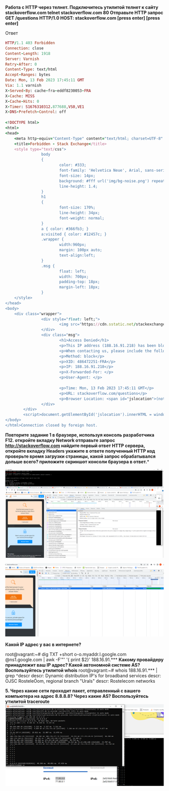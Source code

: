 **Работа c HTTP через телнет.
Подключитесь утилитой телнет к сайту stackoverflow.com telnet stackoverflow.com 80
Отправьте HTTP запрос
GET /questions HTTP/1.0
HOST: stackoverflow.com
[press enter]
[press enter]**

Ответ 
```rb
HTTP/1.1 403 Forbidden
Connection: close
Content-Length: 1918
Server: Varnish
Retry-After: 0
Content-Type: text/html
Accept-Ranges: bytes
Date: Mon, 13 Feb 2023 17:45:11 GMT
Via: 1.1 varnish
X-Served-By: cache-fra-eddf8230053-FRA
X-Cache: MISS
X-Cache-Hits: 0
X-Timer: S1676310312.877688,VS0,VE1
X-DNS-Prefetch-Control: off

<!DOCTYPE html>
<html>
<head>
    <meta http-equiv="Content-Type" content="text/html; charset=UTF-8" />
    <title>Forbidden - Stack Exchange</title>
    <style type="text/css">
                body
                {
                        color: #333;
                        font-family: 'Helvetica Neue', Arial, sans-serif;
                        font-size: 14px;
                        background: #fff url('img/bg-noise.png') repeat left top;
                        line-height: 1.4;
                }
                h1
                {
                        font-size: 170%;
                        line-height: 34px;
                        font-weight: normal;
                }
                a { color: #366fb3; }
                a:visited { color: #12457c; }
                .wrapper {
                        width:960px;
                        margin: 100px auto;
                        text-align:left;
                }
                .msg {
                        float: left;
                        width: 700px;
                        padding-top: 18px;
                        margin-left: 18px;
                }
    </style>
</head>
<body>
    <div class="wrapper">
                <div style="float: left;">
                        <img src="https://cdn.sstatic.net/stackexchange/img/apple-touch-icon.png" alt="Stack Exchange" />
                </div>
                <div class="msg">
                        <h1>Access Denied</h1>
                        <p>This IP address (188.16.91.218) has been blocked from access to our services. If you believe this to be in error, please contact us at <a href="mailto:team@stackexchange.com?Subject=Blocked%20188.16.91.218%20(Request%20ID%3A%20486472251-FRA)">team@stackexchange.com</a>.</p>
                        <p>When contacting us, please include the following information in the email:</p>
                        <p>Method: block</p>
                        <p>XID: 486472251-FRA</p>
                        <p>IP: 188.16.91.218</p>
                        <p>X-Forwarded-For: </p>
                        <p>User-Agent: </p>

                        <p>Time: Mon, 13 Feb 2023 17:45:11 GMT</p>
                        <p>URL: stackoverflow.com/questions</p>
                        <p>Browser Location: <span id="jslocation">(not loaded)</span></p>
                </div>
        </div>
        <script>document.getElementById('jslocation').innerHTML = window.location.href;</script>
</body>
</html>Connection closed by foreign host.
```

**Повторите задание 1 в браузере, используя консоль разработчика F12.
откройте вкладку Network
отправьте запрос http://stackoverflow.com
найдите первый ответ HTTP сервера, откройте вкладку Headers
укажите в ответе полученный HTTP код
проверьте время загрузки страницы, какой запрос обрабатывался дольше всего?
приложите скриншот консоли браузера в ответ.***




![Image alt](https://github.com/ryzhakovks/03-sysadmin-06-net/blob/main/23.png)

![Image alt](https://github.com/ryzhakovks/03-sysadmin-06-net/blob/main/225.png)

**Какой IP адрес у вас в интернете?**

root@vagrant:~# dig TXT +short o-o.myaddr.l.google.com @ns1.google.com | awk -F'"' '{ print $2}'
188.16.91.*** 
**Какому провайдеру принадлежит ваш IP адрес? Какой автономной системе AS? Воспользуйтесь утилитой whois**
root@vagrant:~# whois 188.16.91.*** | grep ^descr
descr:          Dynamic distribution IP's for broadband services
descr:          OJSC RosteleÓom, regional branch "Urals"
descr:          Rostelecom networks

**5. Через какие сети проходит пакет, отправленный с вашего компьютера на адрес 8.8.8.8? Через какие AS? Воспользуйтесь утилитой traceroute**
![Image alt](https://github.com/ryzhakovks/03-sysadmin-06-net/blob/main/2266.png)




